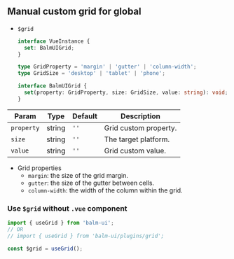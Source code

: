 ## Manual custom grid for global

- `$grid`

  ```ts
  interface VueInstance {
    set: BalmUIGrid;
  }
  ```

  ```ts
  type GridProperty = 'margin' | 'gutter' | 'column-width';
  type GridSize = 'desktop' | 'tablet' | 'phone';

  interface BalmUIGrid {
    set(property: GridProperty, size: GridSize, value: string): void;
  }
  ```

| Param      | Type   | Default | Description           |
| ---------- | ------ | ------- | --------------------- |
| `property` | string | `''`    | Grid custom property. |
| `size`     | string | `''`    | The target platform.  |
| `value`    | string | `''`    | Grid custom value.    |

- Grid properties
  - `margin`: the size of the grid margin.
  - `gutter`: the size of the gutter between cells.
  - `column-width`: the width of the column within the grid.

### Use `$grid` without `.vue` component

```js
import { useGrid } from 'balm-ui';
// OR
// import { useGrid } from 'balm-ui/plugins/grid';

const $grid = useGrid();
```
